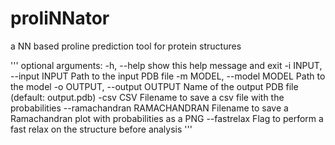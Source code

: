 # proliNNator
a NN based proline prediction tool for protein structures

'''
optional arguments:
  -h, --help            show this help message and exit
  -i INPUT, --input INPUT
                        Path to the input PDB file
  -m MODEL, --model MODEL
                        Path to the model
  -o OUTPUT, --output OUTPUT
                        Name of the output PDB file (default: output.pdb)
  -csv CSV              Filename to save a csv file with the probabilities
  --ramachandran RAMACHANDRAN
                        Filename to save a Ramachandran plot with probabilities as a PNG
  --fastrelax           Flag to perform a fast relax on the structure before analysis
'''
